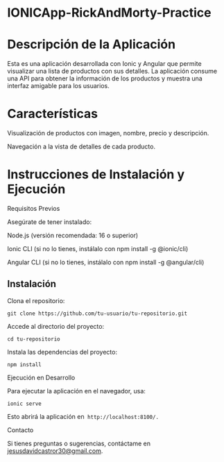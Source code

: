 # IONICApp-RickAndMorty-Practice

# Descripción de la Aplicación

Esta es una aplicación desarrollada con Ionic y Angular que permite visualizar una lista de productos con sus detalles. La aplicación consume una API para obtener la información de los productos y muestra una interfaz amigable para los usuarios.

# Características

Visualización de productos con imagen, nombre, precio y descripción.

Navegación a la vista de detalles de cada producto.

# Instrucciones de Instalación y Ejecución

Requisitos Previos

Asegúrate de tener instalado:

Node.js (versión recomendada: 16 o superior)

Ionic CLI (si no lo tienes, instálalo con npm install -g @ionic/cli)

Angular CLI (si no lo tienes, instálalo con npm install -g @angular/cli)

## Instalación

Clona el repositorio:
````
git clone https://github.com/tu-usuario/tu-repositorio.git
````

Accede al directorio del proyecto:
````
cd tu-repositorio
````
Instala las dependencias del proyecto:
````
npm install
````
Ejecución en Desarrollo

Para ejecutar la aplicación en el navegador, usa:
````
ionic serve
````
Esto abrirá la aplicación en```` http://localhost:8100/.````

Contacto

Si tienes preguntas o sugerencias, contáctame en jesusdavidcastror30@gmail.com.
